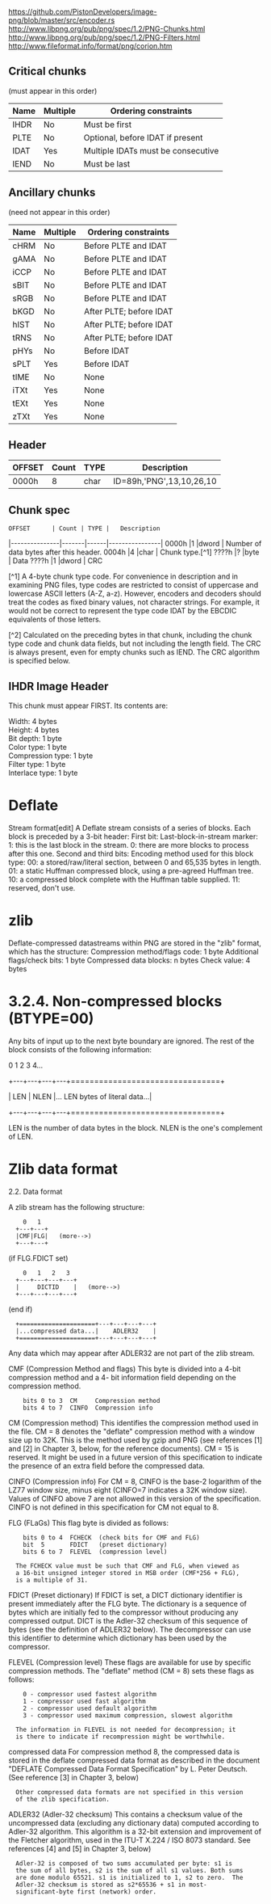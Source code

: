 https://github.com/PistonDevelopers/image-png/blob/master/src/encoder.rs
http://www.libpng.org/pub/png/spec/1.2/PNG-Chunks.html
http://www.libpng.org/pub/png/spec/1.2/PNG-Filters.html
http://www.fileformat.info/format/png/corion.htm


Critical chunks
---------------
(must appear in this order)

|Name | Multiple | Ordering constraints|
|-----|----------|---------------------|
 IHDR |  No      | Must be first
 PLTE |  No      | Optional, before IDAT if present
 IDAT |  Yes     | Multiple IDATs must be consecutive
 IEND |  No      | Must be last
   
Ancillary chunks
-------------------------------------------------
(need not appear in this order)

|Name | Multiple | Ordering constraints|
|-----|----------|---------------------|
 cHRM |  No      | Before PLTE and IDAT
 gAMA |  No      | Before PLTE and IDAT
 iCCP |  No      | Before PLTE and IDAT
 sBIT |  No      | Before PLTE and IDAT
 sRGB |  No      | Before PLTE and IDAT
 bKGD |  No      | After PLTE; before IDAT
 hIST |  No      | After PLTE; before IDAT
 tRNS |  No      | After PLTE; before IDAT
 pHYs |  No      | Before IDAT
 sPLT |  Yes     | Before IDAT
 tIME |  No      | None
 iTXt |  Yes     | None
 tEXt |  Yes     | None
 zTXt |  Yes     | None

Header
------
OFFSET          | Count |TYPE  | Description
|---------------|-------|------|----------------|
 0000h          |8      | char |  ID=89h,'PNG',13,10,26,10

Chunk spec
-----------
    OFFSET      | Count | TYPE |   Description
|---------------|-------|------|----------------|
0000h           |1      |dword |  Number of data bytes after this header.
0004h           |4      |char  |  Chunk type.[^1]
????h           |?      |byte  |  Data
????h           |1      |dword | CRC 

[^1] A 4-byte chunk type code. For convenience in
description and in examining PNG files, type
codes are restricted to consist of uppercase
and lowercase ASCII letters (A-Z, a-z).
However, encoders and decoders should treat the
codes as fixed binary values, not character
strings. For example, it would not be correct
to represent the type code IDAT by the EBCDIC
equivalents of those letters.

[^2] Calculated on the preceding bytes in that
chunk, including the chunk type code and chunk
data fields, but not including the length
field. The CRC is always present, even for
empty chunks such as IEND. The CRC algorithm
is specified below.

IHDR Image Header
-----------------
This chunk must appear FIRST. Its contents are:

Width:            4 bytes  
Height:           4 bytes  
Bit depth:        1 byte  
Color type:       1 byte  
Compression type: 1 byte  
Filter type:      1 byte  
Interlace type:   1 byte  


# Deflate
Stream format[edit]
A Deflate stream consists of a series of blocks. Each block is preceded by a 3-bit header:
First bit: Last-block-in-stream marker: 
  1: this is the last block in the stream.
  0: there are more blocks to process after this one.
Second and third bits: Encoding method used for this block type: 
  00: a stored/raw/literal section, between 0 and 65,535 bytes in length.
  01: a static Huffman compressed block, using a pre-agreed Huffman tree.
  10: a compressed block complete with the Huffman table supplied.
  11: reserved, don't use.

# zlib
Deflate-compressed datastreams within PNG are stored in the "zlib" format,
which has the structure: 
   Compression method/flags code: 1 byte
   Additional flags/check bits:   1 byte
   Compressed data blocks:        n bytes
   Check value:                   4 bytes


# 3.2.4. Non-compressed blocks (BTYPE=00)
Any bits of input up to the next byte boundary are ignored. The rest of the block consists of the following information: 

  0   1   2   3   4...

+---+---+---+---+================================+

|  LEN  | NLEN  |... LEN bytes of literal data...|

+---+---+---+---+================================+

LEN is the number of data bytes in the block. NLEN is the one's complement of LEN. 

# Zlib data format
2.2. Data format

  A zlib stream has the following structure:

        0   1
      +---+---+
      |CMF|FLG|   (more-->)
      +---+---+

  (if FLG.FDICT set)

        0   1   2   3
      +---+---+---+---+
      |     DICTID    |   (more-->)
      +---+---+---+---+

  (end if)

      +=====================+---+---+---+---+
      |...compressed data...|    ADLER32    |
      +=====================+---+---+---+---+

  Any data which may appear after ADLER32 are not part of the zlib
  stream.

  CMF (Compression Method and flags)
      This byte is divided into a 4-bit compression method and a 4-
      bit information field depending on the compression method.

        bits 0 to 3  CM     Compression method
        bits 4 to 7  CINFO  Compression info

  CM (Compression method)
      This identifies the compression method used in the file. CM = 8
      denotes the "deflate" compression method with a window size up
      to 32K.  This is the method used by gzip and PNG (see
      references [1] and [2] in Chapter 3, below, for the reference
      documents).  CM = 15 is reserved.  It might be used in a future
      version of this specification to indicate the presence of an
      extra field before the compressed data.

  CINFO (Compression info)
      For CM = 8, CINFO is the base-2 logarithm of the LZ77 window
      size, minus eight (CINFO=7 indicates a 32K window size). Values
      of CINFO above 7 are not allowed in this version of the
      specification.  CINFO is not defined in this specification for
      CM not equal to 8.

  FLG (FLaGs)
      This flag byte is divided as follows:

        bits 0 to 4  FCHECK  (check bits for CMF and FLG)
        bit  5       FDICT   (preset dictionary)
        bits 6 to 7  FLEVEL  (compression level)

      The FCHECK value must be such that CMF and FLG, when viewed as
      a 16-bit unsigned integer stored in MSB order (CMF*256 + FLG),
      is a multiple of 31.

  FDICT (Preset dictionary)
      If FDICT is set, a DICT dictionary identifier is present
      immediately after the FLG byte. The dictionary is a sequence of
      bytes which are initially fed to the compressor without
      producing any compressed output. DICT is the Adler-32 checksum
      of this sequence of bytes (see the definition of ADLER32
      below).  The decompressor can use this identifier to determine
      which dictionary has been used by the compressor.

  FLEVEL (Compression level)
      These flags are available for use by specific compression
      methods.  The "deflate" method (CM = 8) sets these flags as
      follows:

        0 - compressor used fastest algorithm
        1 - compressor used fast algorithm
        2 - compressor used default algorithm
        3 - compressor used maximum compression, slowest algorithm

      The information in FLEVEL is not needed for decompression; it
      is there to indicate if recompression might be worthwhile.

  compressed data
      For compression method 8, the compressed data is stored in the
      deflate compressed data format as described in the document
      "DEFLATE Compressed Data Format Specification" by L. Peter
      Deutsch. (See reference [3] in Chapter 3, below)

      Other compressed data formats are not specified in this version
      of the zlib specification.

  ADLER32 (Adler-32 checksum)
      This contains a checksum value of the uncompressed data
      (excluding any dictionary data) computed according to Adler-32
      algorithm. This algorithm is a 32-bit extension and improvement
      of the Fletcher algorithm, used in the ITU-T X.224 / ISO 8073
      standard. See references [4] and [5] in Chapter 3, below)

      Adler-32 is composed of two sums accumulated per byte: s1 is
      the sum of all bytes, s2 is the sum of all s1 values. Both sums
      are done modulo 65521. s1 is initialized to 1, s2 to zero.  The
      Adler-32 checksum is stored as s2*65536 + s1 in most-
      significant-byte first (network) order.



